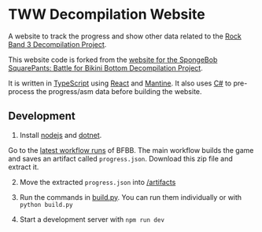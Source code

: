 # TWW Decompilation Website

A website to track the progress and show other data related to the [Rock Band 3 Decompilation Project](https://github.com/darkrta/rb3).

This website code is forked from the [website for the SpongeBob SquarePants: Battle for Bikini Bottom Decompilation Project](https://github.com/bfbbdecomp/website).

It is written in
[TypeScript](https://www.typescriptlang.org/)
using
[React](https://react.dev/) and
[Mantine](https://mantine.dev/).
It also uses
[C#](https://dotnet.microsoft.com/en-us/languages/csharp)
to pre-process the progress/asm data before building the website.

## Development

1. Install [nodejs](https://nodejs.org/en) and [dotnet](https://dotnet.microsoft.com/en-us/).

Go to the [latest workflow runs](https://github.com/bfbbdecomp/bfbb/actions/workflows/build.yml)
of BFBB. The main workflow builds the game and saves an artifact called `progress.json`. Download this zip file and extract it.

2. Move the extracted `progress.json` into [/artifacts](./artifacts/)

3. Run the commands in [build.py](./build.py).
   You can run them individually or with `python build.py`

4. Start a development server with `npm run dev`
